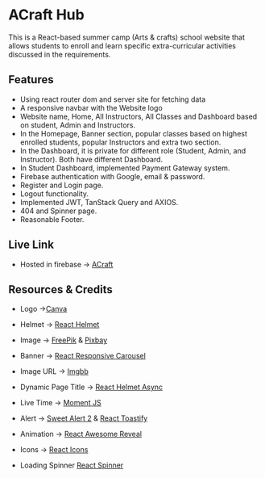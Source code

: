 # ACraft Hub

This is a React-based summer camp (Arts & crafts) school website that allows students to enroll and learn specific extra-curricular activities discussed in the requirements.

## Features

- Using react router dom and server site for fetching data
- A responsive navbar with the Website logo
- Website name, Home, All Instructors, All Classes and Dashboard based on student, Admin and Instructors.
- In the Homepage, Banner section, popular classes based on highest enrolled students, popular Instructors and extra two section.
- In the Dashboard, it is private for different role (Student, Admin, and Instructor). Both have different Dashboard.
- In Student Dashboard, implemented Payment Gateway system.
- Firebase authentication with Google, email & password.
- Register and Login page.
- Logout functionality.
- Implemented JWT, TanStack Query and AXIOS.
- 404 and Spinner page.
- Reasonable Footer.

## Live Link

- Hosted in firebase -> [ACraft]()

## Resources & Credits

- Logo ->[Canva](https://www.canva.com/)

- Helmet -> [React Helmet](https://www.npmjs.com/package/react-helmet)

- Image -> [FreePik](https://www.freepik.com/) & [Pixbay](https://pixabay.com/)

- Banner -> [React Responsive Carousel](https://www.npmjs.com/package/react-responsive-carousel)

- Image URL -> [Imgbb](https://imgbb.com/)

- Dynamic Page Title -> [React Helmet Async](https://www.npmjs.com/package/react-helmet-async?activeTab=versions)

- Live Time -> [Moment JS](https://momentjs.com/)

- Alert -> [Sweet Alert 2](https://sweetalert2.github.io/) & [React Toastify](https://www.npmjs.com/package/react-toastify)

- Animation -> [React Awesome Reveal](https://www.npmjs.com/package/react-awesome-reveal)

- Icons -> [React Icons](https://react-icons.github.io/react-icons/)

- Loading Spinner [React Spinner](https://www.npmjs.com/package/react-spinners)
